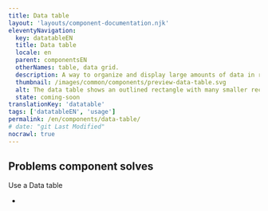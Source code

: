 ```yaml
---
title: Data table
layout: 'layouts/component-documentation.njk'
eleventyNavigation:
  key: datatableEN
  title: Data table
  locale: en
  parent: componentsEN
  otherNames: table, data grid.
  description: A way to organize and display large amounts of data in rows and columns.
  thumbnail: /images/common/components/preview-data-table.svg
  alt: The data table shows an outlined rectangle with many smaller rectangles inside it. At the top is one larger, light grey rectangle that goes across the entire table representing the table header. Below are smaller, darker grey rectangles representing the data within the table.
  state: coming-soon
translationKey: 'datatable'
tags: ['datatableEN', 'usage']
permalink: /en/components/data-table/
# date: "git Last Modified"
nocrawl: true
---
```


## Problems component solves

Use a Data table

-

